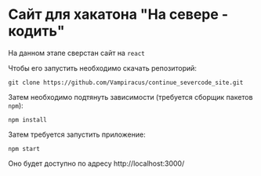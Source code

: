 # Сайт для хакатона "На севере - кодить"

На данном этапе сверстан сайт на `react`

Чтобы его запустить необходимо скачать репозиторий:
```
git clone https://github.com/Vampiracus/continue_severcode_site.git
```
Затем необходимо подтянуть зависимости (требуется сборщик пакетов `npm`):
```
npm install
```
Затем требуется запустить приложение:
```
npm start
```
Оно будет доступно по адресу http://localhost:3000/
